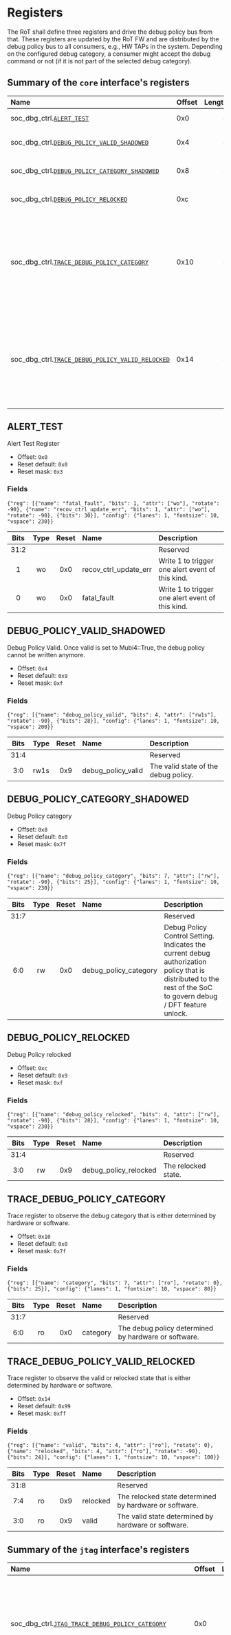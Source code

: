 # Registers

The RoT shall define three registers and drive the debug policy bus from that.
These registers are updated by the RoT FW and are distributed by the debug policy bus to all consumers, e.g., HW TAPs in the system.
Depending on the configured debug category, a consumer might accept the debug command or not (if it is not part of the selected debug category).

<!-- BEGIN CMDGEN util/regtool.py -d ./hw/ip/soc_dbg_ctrl/data/soc_dbg_ctrl.hjson -->
## Summary of the **`core`** interface's registers

| Name                                                                                   | Offset   |   Length | Description                                                                                              |
|:---------------------------------------------------------------------------------------|:---------|---------:|:---------------------------------------------------------------------------------------------------------|
| soc_dbg_ctrl.[`ALERT_TEST`](#alert_test)                                               | 0x0      |        4 | Alert Test Register                                                                                      |
| soc_dbg_ctrl.[`DEBUG_POLICY_VALID_SHADOWED`](#debug_policy_valid_shadowed)             | 0x4      |        4 | Debug Policy Valid.                                                                                      |
| soc_dbg_ctrl.[`DEBUG_POLICY_CATEGORY_SHADOWED`](#debug_policy_category_shadowed)       | 0x8      |        4 | Debug Policy category                                                                                    |
| soc_dbg_ctrl.[`DEBUG_POLICY_RELOCKED`](#debug_policy_relocked)                         | 0xc      |        4 | Debug Policy relocked                                                                                    |
| soc_dbg_ctrl.[`TRACE_DEBUG_POLICY_CATEGORY`](#trace_debug_policy_category)             | 0x10     |        4 | Trace register to observe the debug category that is either determined by hardware or software.          |
| soc_dbg_ctrl.[`TRACE_DEBUG_POLICY_VALID_RELOCKED`](#trace_debug_policy_valid_relocked) | 0x14     |        4 | Trace register to observe the valid or relocked state that is either determined by hardware or software. |

## ALERT_TEST
Alert Test Register
- Offset: `0x0`
- Reset default: `0x0`
- Reset mask: `0x3`

### Fields

```wavejson
{"reg": [{"name": "fatal_fault", "bits": 1, "attr": ["wo"], "rotate": -90}, {"name": "recov_ctrl_update_err", "bits": 1, "attr": ["wo"], "rotate": -90}, {"bits": 30}], "config": {"lanes": 1, "fontsize": 10, "vspace": 230}}
```

|  Bits  |  Type  |  Reset  | Name                  | Description                                      |
|:------:|:------:|:-------:|:----------------------|:-------------------------------------------------|
|  31:2  |        |         |                       | Reserved                                         |
|   1    |   wo   |   0x0   | recov_ctrl_update_err | Write 1 to trigger one alert event of this kind. |
|   0    |   wo   |   0x0   | fatal_fault           | Write 1 to trigger one alert event of this kind. |

## DEBUG_POLICY_VALID_SHADOWED
Debug Policy Valid.
Once valid is set to Mubi4::True, the debug policy cannot be written anymore.
- Offset: `0x4`
- Reset default: `0x9`
- Reset mask: `0xf`

### Fields

```wavejson
{"reg": [{"name": "debug_policy_valid", "bits": 4, "attr": ["rw1s"], "rotate": -90}, {"bits": 28}], "config": {"lanes": 1, "fontsize": 10, "vspace": 200}}
```

|  Bits  |  Type  |  Reset  | Name               | Description                          |
|:------:|:------:|:-------:|:-------------------|:-------------------------------------|
|  31:4  |        |         |                    | Reserved                             |
|  3:0   |  rw1s  |   0x9   | debug_policy_valid | The valid state of the debug policy. |

## DEBUG_POLICY_CATEGORY_SHADOWED
Debug Policy category
- Offset: `0x8`
- Reset default: `0x0`
- Reset mask: `0x7f`

### Fields

```wavejson
{"reg": [{"name": "debug_policy_category", "bits": 7, "attr": ["rw"], "rotate": -90}, {"bits": 25}], "config": {"lanes": 1, "fontsize": 10, "vspace": 230}}
```

|  Bits  |  Type  |  Reset  | Name                  | Description                                                                                                                                                     |
|:------:|:------:|:-------:|:----------------------|:----------------------------------------------------------------------------------------------------------------------------------------------------------------|
|  31:7  |        |         |                       | Reserved                                                                                                                                                        |
|  6:0   |   rw   |   0x0   | debug_policy_category | Debug Policy Control Setting. Indicates the current debug authorization policy that is distributed to the rest of the SoC to govern debug / DFT feature unlock. |

## DEBUG_POLICY_RELOCKED
Debug Policy relocked
- Offset: `0xc`
- Reset default: `0x9`
- Reset mask: `0xf`

### Fields

```wavejson
{"reg": [{"name": "debug_policy_relocked", "bits": 4, "attr": ["rw"], "rotate": -90}, {"bits": 28}], "config": {"lanes": 1, "fontsize": 10, "vspace": 230}}
```

|  Bits  |  Type  |  Reset  | Name                  | Description         |
|:------:|:------:|:-------:|:----------------------|:--------------------|
|  31:4  |        |         |                       | Reserved            |
|  3:0   |   rw   |   0x9   | debug_policy_relocked | The relocked state. |

## TRACE_DEBUG_POLICY_CATEGORY
Trace register to observe the debug category that is either determined by hardware or software.
- Offset: `0x10`
- Reset default: `0x0`
- Reset mask: `0x7f`

### Fields

```wavejson
{"reg": [{"name": "category", "bits": 7, "attr": ["ro"], "rotate": 0}, {"bits": 25}], "config": {"lanes": 1, "fontsize": 10, "vspace": 80}}
```

|  Bits  |  Type  |  Reset  | Name     | Description                                          |
|:------:|:------:|:-------:|:---------|:-----------------------------------------------------|
|  31:7  |        |         |          | Reserved                                             |
|  6:0   |   ro   |   0x0   | category | The debug policy determined by hardware or software. |

## TRACE_DEBUG_POLICY_VALID_RELOCKED
Trace register to observe the valid or relocked state that is either determined by hardware or software.
- Offset: `0x14`
- Reset default: `0x99`
- Reset mask: `0xff`

### Fields

```wavejson
{"reg": [{"name": "valid", "bits": 4, "attr": ["ro"], "rotate": 0}, {"name": "relocked", "bits": 4, "attr": ["ro"], "rotate": -90}, {"bits": 24}], "config": {"lanes": 1, "fontsize": 10, "vspace": 100}}
```

|  Bits  |  Type  |  Reset  | Name     | Description                                            |
|:------:|:------:|:-------:|:---------|:-------------------------------------------------------|
|  31:8  |        |         |          | Reserved                                               |
|  7:4   |   ro   |   0x9   | relocked | The relocked state determined by hardware or software. |
|  3:0   |   ro   |   0x9   | valid    | The valid state determined by hardware or software.    |

## Summary of the **`jtag`** interface's registers

| Name                                                                                             | Offset   |   Length | Description                                                                                              |
|:-------------------------------------------------------------------------------------------------|:---------|---------:|:---------------------------------------------------------------------------------------------------------|
| soc_dbg_ctrl.[`JTAG_TRACE_DEBUG_POLICY_CATEGORY`](#jtag_trace_debug_policy_category)             | 0x0      |        4 | Trace register to observe the debug category that is either determined by hardware or software.          |
| soc_dbg_ctrl.[`JTAG_TRACE_DEBUG_POLICY_VALID_RELOCKED`](#jtag_trace_debug_policy_valid_relocked) | 0x4      |        4 | Trace register to observe the valid or relocked state that is either determined by hardware or software. |

## JTAG_TRACE_DEBUG_POLICY_CATEGORY
Trace register to observe the debug category that is either determined by hardware or software.
- Offset: `0x0`
- Reset default: `0x0`
- Reset mask: `0x7f`

### Fields

```wavejson
{"reg": [{"name": "category", "bits": 7, "attr": ["ro"], "rotate": 0}, {"bits": 25}], "config": {"lanes": 1, "fontsize": 10, "vspace": 80}}
```

|  Bits  |  Type  |  Reset  | Name     | Description                                          |
|:------:|:------:|:-------:|:---------|:-----------------------------------------------------|
|  31:7  |        |         |          | Reserved                                             |
|  6:0   |   ro   |   0x0   | category | The debug policy determined by hardware or software. |

## JTAG_TRACE_DEBUG_POLICY_VALID_RELOCKED
Trace register to observe the valid or relocked state that is either determined by hardware or software.
- Offset: `0x4`
- Reset default: `0x99`
- Reset mask: `0xff`

### Fields

```wavejson
{"reg": [{"name": "valid", "bits": 4, "attr": ["ro"], "rotate": 0}, {"name": "relocked", "bits": 4, "attr": ["ro"], "rotate": -90}, {"bits": 24}], "config": {"lanes": 1, "fontsize": 10, "vspace": 100}}
```

|  Bits  |  Type  |  Reset  | Name     | Description                                            |
|:------:|:------:|:-------:|:---------|:-------------------------------------------------------|
|  31:8  |        |         |          | Reserved                                               |
|  7:4   |   ro   |   0x9   | relocked | The relocked state determined by hardware or software. |
|  3:0   |   ro   |   0x9   | valid    | The valid state determined by hardware or software.    |


<!-- END CMDGEN -->
